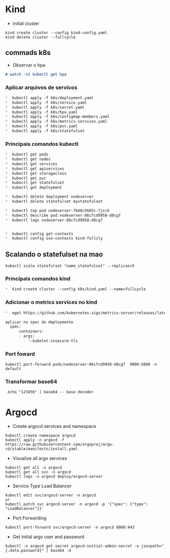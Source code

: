 # Kind

- initial cluster
```
kind create cluster --config kind-config.yaml
kind delete cluster --fullcycle
```

## commads k8s

- Observar o hpa
```md
# watch -n1 kubectl get hpa
```
### Aplicar arquivos de servicos
```md
*  kubectl apply -f k8s/deployment.yaml
*  kubectl apply -f k8s/service.yaml
*  kubectl apply -f k8s/secret.yaml
*  kubectl apply -f k8s/hpa.yaml
*  kubectl apply -f k8s/configmap-members.yaml
*  kubectl apply -f k8s/metrics-services.yaml
*  kubectl apply -f k8s/pvc.yaml
*  kubectl apply -f k8s/statefulset
```

### Principais comandos kubectl
```md
*  kubectl get pods
*  kubectl get nodes
*  kubectl get services
*  kubectl get apiservices
*  kubectl get storageclass
*  kubectl get pvc
*  kubectl get statefulset
*  kubectl get deployment

*  kubectl delete deployment nodeserver
*  kubectl delete statefulset mystatefulset

*  kubectl top pod nodeserver-7648c5665c-7jcck
*  kubectl describe pod nodeserver-86cfcd9958-d8cgf 
*  kubectl logs nodeserver-86cfcd9958-d8cgf 


*  kubectl config get-contexts
*  kubectl config use-contexts kind-fullcly

```
## Scalando o statefulset na mao
```
kubectl scale statefulset "name_statefulset" --replicas=5
```



### Principais comandos kind
```md
*  kind create cluster --config k8s/kind.yaml --name=fullcycle 
```

### Adicionar o metrics services no kind
```md
*  wget https://github.com/kubernetes-sigs/metrics-server/releases/latest/download/components.yaml

aplicar no spec do deploymente
  spec:
      containers:
      - args:
        - --kubelet-insecure-tls
```

### Port foward
```
kubectl port-forward pods/nodeserver-86cfcd9958-d8cgf  9000:5000 -n default
```

### Transformar base64
```
 echo "123456" | base64 -- base decoder
```

# Argocd

- Create argocd services and namespace
```
kubectl create namespace argocd
kubectl apply -n argocd -f https://raw.githubusercontent.com/argoproj/argo-cd/stable/manifests/install.yaml
```

- Visualize all argo services
```
kubectl get all -n argocd
kubectl get all svc -n argocd
kubectl logs -n argocd deploy/argocd-server

```

- Service Type Load Balancer
```
kubectl edit svc/argocd-server -n argocd
or
kubectl patch svc argocd-server -n argocd -p '{"spec": {"type": "LoadBalancer"}}'
```

- Port Forwarding
```
kubectl port-forward svc/argocd-server -n argocd 8080:443
```

- Get initial argo user and password
```
kubectl -n argocd get secret argocd-initial-admin-secret -o jsonpath="{.data.password}" | base64 -d
```